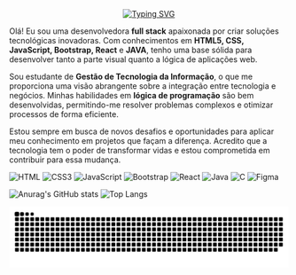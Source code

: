 <div align="center">
  <a href="https://git.io/typing-svg">
    <img src="https://readme-typing-svg.demolab.com/?lines=Olá+eu+sou+a+Anna;" alt="Typing SVG">
  </a>
</div>

Olá! Eu sou uma desenvolvedora **full stack** apaixonada por criar soluções tecnológicas inovadoras. Com conhecimentos em **HTML5, CSS, JavaScript, Bootstrap, React** e **JAVA**, tenho uma base sólida para desenvolver tanto a parte visual quanto a lógica de aplicações web.

Sou estudante de **Gestão de Tecnologia da Informação**, o que me proporciona uma visão abrangente sobre a integração entre tecnologia e negócios. Minhas habilidades em **lógica de programação** são bem desenvolvidas, permitindo-me resolver problemas complexos e otimizar processos de forma eficiente.

 Estou sempre em busca de novos desafios e oportunidades para aplicar meu conhecimento em projetos que façam a diferença. Acredito que a tecnologia tem o poder de transformar vidas e estou comprometida em contribuir para essa mudança.
 
  

![HTML](https://img.shields.io/badge/HTML-000?style=for-the-badge&logo=html5&logoColor=30A3DC)
![CSS3](https://img.shields.io/badge/CSS-000?style=for-the-badge&logo=css3&logoColor=E94D5F)
![JavaScript](https://img.shields.io/badge/JavaScript-000?style=for-the-badge&logo=javascript&logoColor=30A3DC)
![Bootstrap](https://img.shields.io/badge/Bootstrap-000?style=for-the-badge&logo=bootstrap&logoColor=30A3DC)
![React](https://img.shields.io/badge/React-black?style=for-the-badge&logo=react&logoColor=30A3DC)
![Java](https://img.shields.io/badge/Java-000?style=for-the-badge&logo=java&logoColor=30A3DC)
![C](https://img.shields.io/badge/C-00599C?style=for-the-badge&logo=c&logoColor=white&color=black)
![Figma](https://img.shields.io/badge/Figma-black?style=for-the-badge&logo=figma&logoColor=30A3DC)

![Anurag's GitHub stats](https://github-readme-stats.vercel.app/api?username=annabrt&show_icons=true&theme=tokyonight)
![Top Langs](https://github-readme-stats.vercel.app/api/top-langs/?username=annabrt&show_progress=true&theme=tokyonight)

<picture>
  <source
    media="(prefers-color-scheme: dark)"
    srcset="https://raw.githubusercontent.com/platane/snk/output/github-contribution-grid-snake-dark.svg"
  />
  <source
    media="(prefers-color-scheme: light)"
    srcset="https://raw.githubusercontent.com/platane/snk/output/github-contribution-grid-snake.svg"
  />
  <img
    alt="github contribution grid snake animation"
    src="https://raw.githubusercontent.com/platane/snk/output/github-contribution-grid-snake.svg"
  />
</picture>
